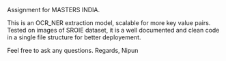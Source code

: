 Assignment for MASTERS INDIA.


This is an OCR_NER extraction model, scalable for more key value pairs. Tested on images of SROIE dataset, it is a well documented and clean code in a single file structure for better deployement. 

Feel free to ask any questions.
Regards,
Nipun